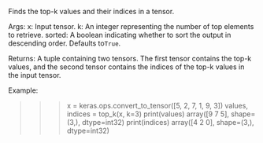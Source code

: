 Finds the top-k values and their indices in a tensor.

Args:
    x: Input tensor.
    k: An integer representing the number of top elements to retrieve.
    sorted: A boolean indicating whether to sort the output in
    descending order. Defaults to`True`.

Returns:
    A tuple containing two tensors. The first tensor contains the
    top-k values, and the second tensor contains the indices of the
    top-k values in the input tensor.

Example:

>>> x = keras.ops.convert_to_tensor([5, 2, 7, 1, 9, 3])
>>> values, indices = top_k(x, k=3)
>>> print(values)
array([9 7 5], shape=(3,), dtype=int32)
>>> print(indices)
array([4 2 0], shape=(3,), dtype=int32)
